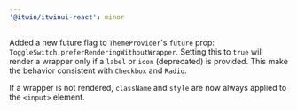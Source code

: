 ```yaml
---
'@itwin/itwinui-react': minor
---
```


Added a new future flag to `ThemeProvider`'s `future` prop: `ToggleSwitch.preferRenderingWithoutWrapper`. Setting this to `true` will render a wrapper only if a `label` or `icon` (deprecated) is provided. This make the behavior consistent with `Checkbox` and `Radio`.

If a wrapper is not rendered, `className` and `style` are now always applied to the `<input>` element.
